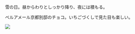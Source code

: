 雪の日。昼からわりとしっかり降り、夜には積もる。

ベルアメール京都別邸のチョコ。いちごづくしで見た目も楽しい。

![](https://photos.apkas.net/medium/202402/20240205-174250.webp)
